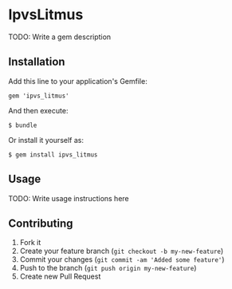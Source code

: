 # IpvsLitmus

TODO: Write a gem description

## Installation

Add this line to your application's Gemfile:

    gem 'ipvs_litmus'

And then execute:

    $ bundle

Or install it yourself as:

    $ gem install ipvs_litmus

## Usage

TODO: Write usage instructions here

## Contributing

1. Fork it
2. Create your feature branch (`git checkout -b my-new-feature`)
3. Commit your changes (`git commit -am 'Added some feature'`)
4. Push to the branch (`git push origin my-new-feature`)
5. Create new Pull Request
